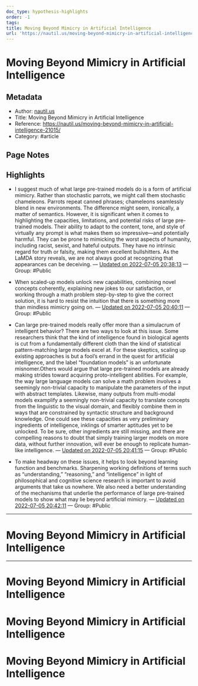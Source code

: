 ```yaml
---
doc_type: hypothesis-highlights
order: -1
tags: 
title: Moving Beyond Mimicry in Artificial Intelligence
url: 'https://nautil.us/moving-beyond-mimicry-in-artificial-intelligence-21015/'
---
```


# Moving Beyond Mimicry in Artificial Intelligence

## Metadata

- Author: [nautil.us]()
- Title: Moving Beyond Mimicry in Artificial Intelligence
- Reference: https://nautil.us/moving-beyond-mimicry-in-artificial-intelligence-21015/
- Category: #article

## Page Notes

## Highlights

- I suggest much of what large pre-trained models do is a form of artificial mimicry. Rather than stochastic parrots, we might call them stochastic chameleons. Parrots repeat canned phrases; chameleons seamlessly blend in new environments. The difference might seem, ironically, a matter of semantics. However, it is significant when it comes to highlighting the capacities, limitations, and potential risks of large pre-trained models. Their ability to adapt to the content, tone, and style of virtually any prompt is what makes them so impressive—and potentially harmful. They can be prone to mimicking the worst aspects of humanity, including racist, sexist, and hateful outputs. They have no intrinsic regard for truth or falsity, making them excellent bullshitters. As the LaMDA story reveals, we are not always good at recognizing that appearances can be deceiving. — [Updated on 2022-07-05 20:38:13](https://hyp.is/EHWdAPzdEeyGDKudXUA8iw/nautil.us/moving-beyond-mimicry-in-artificial-intelligence-21015/) — Group: #Public

- When scaled-up models unlock new capabilities, combining novel concepts coherently, explaining new jokes to our satisfaction, or working through a math problem step-by-step to give the correct solution, it is hard to resist the intuition that there is something more than mindless mimicry going on. — [Updated on 2022-07-05 20:40:11](https://hyp.is/VxtfBvzdEeyMsaN3mr2mrw/nautil.us/moving-beyond-mimicry-in-artificial-intelligence-21015/) — Group: #Public

- Can large pre-trained models really offer more than a simulacrum of intelligent behavior? There are two ways to look at this issue. Some researchers think that the kind of intelligence found in biological agents is cut from a fundamentally different cloth than the kind of statistical pattern-matching large models excel at. For these skeptics, scaling up existing approaches is but a fool’s errand in the quest for artificial intelligence, and the label “foundation models” is an unfortunate misnomer.Others would argue that large pre-trained models are already making strides toward acquiring proto-intelligent abilities. For example, the way large language models can solve a math problem involves a seemingly non-trivial capacity to manipulate the parameters of the input with abstract templates. Likewise, many outputs from multi-modal models examplify a seemingly non-trivial capacity to translate concepts from the linguistic to the visual domain, and flexibly combine them in ways that are constrained by syntactic structure and background knowledge. One could see these capacities as very preliminary ingredients of intelligence, inklings of smarter aptitudes yet to be unlocked. To be sure, other ingredients are still missing, and there are compelling reasons to doubt that simply training larger models on more data, without further innovation, will ever be enough to replicate human-like intelligence. — [Updated on 2022-07-05 20:41:15](https://hyp.is/fMwYJvzdEey49i9KXJ1oZw/nautil.us/moving-beyond-mimicry-in-artificial-intelligence-21015/) — Group: #Public

- To make headway on these issues, it helps to look beyond learning function and benchmarks. Sharpening working definitions of terms such as “understanding,” “reasoning,” and “intelligence” in light of philosophical and cognitive science research is important to avoid arguments that take us nowhere. We also need a better understanding of the mechanisms that underlie the performance of large pre-trained models to show what may lie beyond artificial mimicry. — [Updated on 2022-07-05 20:42:11](https://hyp.is/npqHnvzdEeyPV-_IigY35A/nautil.us/moving-beyond-mimicry-in-artificial-intelligence-21015/) — Group: #Public


---

# Moving Beyond Mimicry in Artificial Intelligence

---

# Moving Beyond Mimicry in Artificial Intelligence
# Moving Beyond Mimicry in Artificial Intelligence
# Moving Beyond Mimicry in Artificial Intelligence


